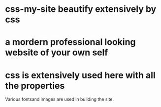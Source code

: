 # css-my-site beautify extensively by css
# a mordern professional looking website of your own self
# css is extensively used here with all the properties
Various fontsand images are used in building the site.

